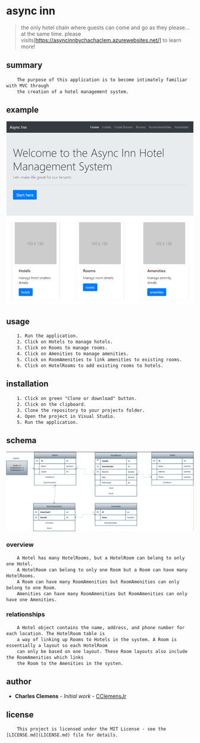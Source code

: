 # async inn
> the only hotel chain where guests can come and go as they please... at the same time.
> please visits[https://asyncinnbychachaclem.azurewebsites.net/] to learn more!

## summary
```
	The purpose of this application is to become intimately familiar with MVC through
	the creation of a hotel management system.
```

## example
![alt text](https://github.com/CClemensJr/AsyncInn/blob/master/AsyncInn/wwwroot/images/homepage.PNG)

## usage
```
	1. Run the application.
	2. Click on Hotels to manage hotels.
	3. Click on Rooms to manage rooms.
	4. Click on Amenities to manage amenities.
	5. Click on RoomAmenities to link amenities to existing rooms.
	6. Click on HotelRooms to add existing rooms to hotels.
```


## installation
```
	1. Click on green "Clone or download" button.
	2. Click on the clipboard.
	3. Clone the repository to your projects folder.
	4. Open the project in Visual Studio.
	5. Run the application.
```

## schema
![alt text](https://github.com/CClemensJr/AsyncInn/blob/master/AsyncInn/wwwroot/images/schema.PNG)

### overview
```
	A Hotel has many HotelRooms, but a HotelRoom can belong to only one Hotel.
	A HotelRoom can belong to only one Room but a Room can have many HotelRooms.
	A Room can have many RoomAmenities but RoomAmenities can only belong to one Room.
	Amenities can have many RoomAmenities but RoomAmenities can only have one Amenities.
```

### relationships
```
	A Hotel object contains the name, address, and phone number for each location. The HotelRoom table is
	a way of linking up Rooms to Hotels in the system. A Room is essentially a layout so each HotelRoom
	can only be based on one layout. These Room layouts also include the RoomAmenities which links
	the Room to the Amenities in the systen.
```

## author

* **Charles Clemens** - *Initial work* - [CClemensJr](https://github.com/CClemensJr)


## license
```
	This project is licensed under the MIT License - see the [LICENSE.md](LICENSE.md) file for details.
